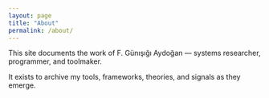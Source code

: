 ```yaml
---
layout: page
title: "About"
permalink: /about/
---
```


<p>This site documents the work of F. Günışığı Aydoğan — systems researcher, programmer, and toolmaker.</p>
<p>It exists to archive my tools, frameworks, theories, and signals as they emerge.</p>
